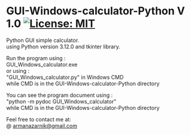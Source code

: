 # GUI-Windows-calculator-Python V 1.0 [![License: MIT](https://img.shields.io/badge/License-MIT-yellow.svg)](https://opensource.org/licenses/MIT)  
Python GUI simple calculator.  
using Python version 3.12.0 and tkinter library.  
  
Run the program using :  
GUI_Windows_calculator.exe  
or using :  
"GUI_Windows_calculator.py" in Windows CMD  
while CMD is in the GUI-Windows-calculator-Python directory  

You can see the program document using :  
"python -m pydoc GUI_Windows_calculator"  
 while CMD is in the GUI-Windows-calculator-Python directory  
  
Feel free to contact me at:  
@ armanazarnik@gmail.com
